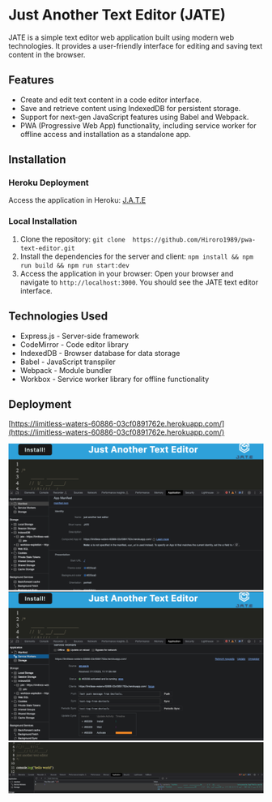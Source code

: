 # Just Another Text Editor (JATE)

JATE is a simple text editor web application built using modern web technologies. It provides a user-friendly interface for editing and saving text content in the browser.

## Features

- Create and edit text content in a code editor interface.
- Save and retrieve content using IndexedDB for persistent storage.
- Support for next-gen JavaScript features using Babel and Webpack.
- PWA (Progressive Web App) functionality, including service worker for offline access and installation as a standalone app.

## Installation

### Heroku Deployment

Access the application in Heroku: [J.A.T.E](https://limitless-waters-60886-03cf0891762e.herokuapp.com/)

### Local Installation

1. Clone the repository: ```git clone  https://github.com/Hiroro1989/pwa-text-editor.git```
2. Install the dependencies for the server and client: ```npm install && npm run build && npm run start:dev```
3. Access the application in your browser: Open your browser and navigate to `http://localhost:3000`. You should see the JATE text editor interface.

## Technologies Used

- Express.js - Server-side framework
- CodeMirror - Code editor library
- IndexedDB - Browser database for data storage
- Babel - JavaScript transpiler
- Webpack - Module bundler
- Workbox - Service worker library for offline functionality

## Deployment

[https://limitless-waters-60886-03cf0891762e.herokuapp.com/](https://limitless-waters-60886-03cf0891762e.herokuapp.com/)

![screenShot](./assets/1.png)
![screenShot](./assets/2.png)
![screenShot](./assets/3.png)




